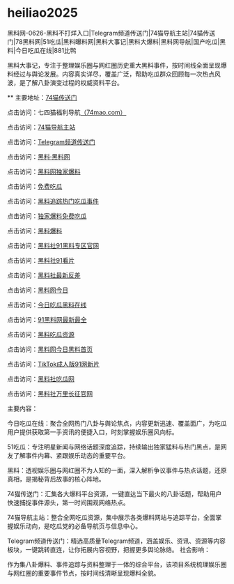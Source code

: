 # heiliao2025
黑料网-0626-黑料不打烊入口|Telegram频道传送门|74猫导航主站|74猫传送门|78黑料网|51吃瓜|黑料曝料网|黑料大事记|黑料大爆料|黑料网导航|国产吃瓜|黑料|今日吃瓜在线|881比鸭

黑料大事记，专注于整理娱乐圈与网红圈历史重大黑料事件，按时间线全面呈现爆料经过与舆论发展。内容真实详尽，覆盖广泛，帮助吃瓜群众回顾每一次热点风波，是了解八卦演变过程的权威资料平台。

** 主要地址：<a href="https://74mao.com/">74猫传送门</a>

点击访问：七四猫福利导航<a href="https://74mao.com/">（74mao.com）</a>

点击访问：<a href="https://74mao.com/">74猫导航主站</a>

点击访问：<a href="https://74mao.com/">Telegram频道传送门</a>

点击访问：<a href="https://heiliaolvzlu3.pages.dev">黑料·黑料网</a>

点击访问：<a href="https://heiliaoyvnrda.pages.dev">黑料网独家爆料</a>

点击访问：<a href="https://heiliaoxey7ic.pages.dev">免费吃瓜</a>

点击访问：<a href="https://heiliaoal51na.pages.dev">黑料追踪热门吃瓜事件</a>

点击访问：<a href="https://heiliaoavkush.pages.dev">独家爆料免费吃瓜</a>

点击访问：<a href="https://hj-143.pages.dev/">黑料爆料</a>

点击访问：<a href="https://cg11-1.pages.dev/">黑料社91黑料专区官网</a>

点击访问：<a href="https://hl405.pages.dev/">黑料社91看片</a>

点击访问：<a href="https://hl403.pages.dev/">黑料社最新反差</a>

点击访问：<a href="https://hl388.pages.dev/">黑料网今日</a>

点击访问：<a href="https://cg5-2.pages.dev/">今日吃瓜黑料在线</a>

点击访问：<a href="https://cg963.pages.dev/">91黑料网最新最全</a>

点击访问：<a href="https://hl400.pages.dev/">黑料吃瓜资源</a>

点击访问：<a href="https://hl385.pages.dev/">黑料网今日黑料首页</a>

点击访问：<a href="https://cg99.pages.dev/">TikTok成人版91网新片</a>

点击访问：<a href="https://hl404.pages.dev/">黑料社吃瓜网</a>

点击访问：<a href="https://hl401.pages.dev/">黑料社万里长征官网</a>

主要内容：

今日吃瓜在线：聚合全网热门八卦与舆论焦点，内容更新迅速、覆盖面广，为吃瓜用户提供获取第一手资讯的便捷入口，时刻掌握娱乐圈风向标。

51吃瓜：专注明星新闻与网络话题深度追踪，持续输出独家猛料与热门黑点，是网友了解事件内幕、紧跟娱乐动态的重要平台。

黑料：透视娱乐圈与网红圈不为人知的一面，深入解析争议事件与热点话题，还原真相，是揭秘背后故事的核心阵地。

74猫传送门：汇集各大爆料平台资源，一键直达当下最火的八卦话题，帮助用户快速捕捉事件源头，第一时间围观网络热点。

74猫导航主站：整合全网吃瓜资源，集中展示各类爆料网站与追踪平台，全面掌握娱乐动向，是吃瓜党的必备导航页与信息中心。

Telegram频道传送门：精选高质量Telegram频道，涵盖娱乐、资讯、资源等内容板块，一键跳转直连，让你拓展内容视野，把握更多舆论脉络。
社会影响：

作为集八卦爆料、事件追踪与资料整理于一体的综合平台，该项目系统梳理娱乐圈与网红圈的重要事件节点，按时间线清晰呈现爆料全貌。
<span style="display:none;">[Canonical link](）</span>
